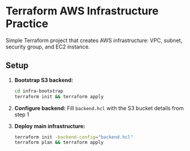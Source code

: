 # Terraform AWS Infrastructure Practice

Simple Terraform project that creates AWS infrastructure: VPC, subnet, security group, and EC2 instance.

## Setup

1. **Bootstrap S3 backend:**

   ```bash
   cd infra-bootstrap
   terraform init && terraform apply
   ```

2. **Configure backend:**
   Fill `backend.hcl` with the S3 bucket details from step 1

3. **Deploy main infrastructure:**

   ```bash
   terraform init -backend-config="backend.hcl"
   terraform plan && terraform apply
   ```
